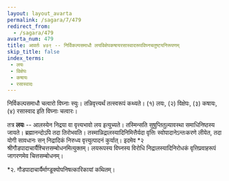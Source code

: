 ```yaml
---
layout: layout_avarta
permalink: /sagara/7/479
redirect_from:
  - /sagara/479
avarta_num: 479
title: आवर्तः ४७९ -- निर्विकल्पसमाधौ लयविक्षेपकषायरसास्वादरूपविघ्नचतुष्टयनिरूपणम्
skip_title: false
index_terms: 
 - लयः
 - विक्षेपः
 - कषायः
 - रसास्वादः
---
```


निर्विकल्पसमाधौ चत्वारो विघ्नाः स्युः। तन्निवृत्त्यर्थं तत्स्वरूपं कथ्यते।
(१) लयः, (२) विक्षेपः, (३) कषायः, (४) रसास्वाद इति विघ्नाः
चत्वारः।

तत्र **लयः** -- आलस्येन निद्रया वा वृत्त्यभावो लय इत्युच्यते।
तस्मिन्सति सुषुप्तितुल्यावस्था समाधिनिष्ठस्य जायते। ब्रह्मानन्दोऽपि तदा
तिरोभवति। तस्मान्निद्रालस्यादिनिमित्तैर्यदा वृत्तिः स्वोपादानेऽन्तःकरणे लीयेत,
तदा योगी सावधानः सन् निद्रादिकं निरुध्य वृत्त्युत्पादनं कुर्यात्। इदमेव
*२ श्रीगौडपादाचार्यैश्चित्तसम्बोधनमित्युक्तम्। लयरूपस्य विघ्नस्य विरोधि निद्रालस्यादिनिरोधकं वृत्तिप्रवाहरूपं जागरणमेव चित्तसम्बोधनम्।

<div class="footnote" markdown="1">
*२. गौडपादाचार्यैर्माण्डूक्योपनिषत्कारिकायां कथितम्।
</div>
